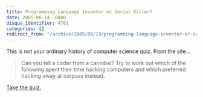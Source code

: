 ```yaml
---
title: Programming Language Inventor or Serial Killer?
date: 2005-06-14 -0800
disqus_identifier: 4701
categories: []
redirect_from: "/archive/2005/06/13/programming-language-inventor-or-serial-killer.aspx/"
---
```


This is not your ordinary history of computer science quiz. From the
site...

> Can you tell a coder from a cannibal? Try to work out which of the
> following spent their time hacking computers and which preferred
> hacking away at corpses instead.

[Take the quiz.](http://www.malevole.com/mv/misc/killerquiz/)

